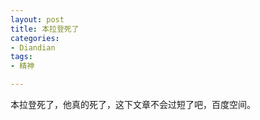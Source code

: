 ```yaml
---
layout: post
title: 本拉登死了
categories:
- Diandian
tags:
- 精神

---
```

本拉登死了，他真的死了，这下文章不会过短了吧，百度空间。
<p></p>
